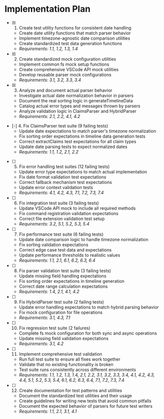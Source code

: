 # Implementation Plan

- [x] 1. Create test utility functions for consistent date handling
  - Create date utility functions that match parser behavior
  - Implement timezone-agnostic date comparison utilities
  - Create standardized test data generation functions
  - _Requirements: 1.1, 1.2, 1.3, 1.4_

- [x] 2. Create standardized mock configuration utilities
  - Implement common fs mock setup functions
  - Create comprehensive VSCode API mock utilities
  - Develop reusable parser mock configurations
  - _Requirements: 3.1, 3.2, 3.3, 3.4_

- [x] 3. Analyze and document actual parser behavior
  - Investigate actual date normalization behavior in parsers
  - Document the real sorting logic in generateTimelineData
  - Catalog actual error types and messages thrown by parsers
  - Analyze validation logic in ClaimsParser and HybridParser
  - _Requirements: 2.1, 2.2, 4.1, 4.2_

- [-] 4. Fix ClaimsParser test suite (9 failing tests)
  - Update date expectations to match parser's timezone normalization
  - Fix sorting order expectations in timeline data generation tests
  - Correct extractClaims test expectations for all claim types
  - Update date parsing tests to expect normalized dates
  - _Requirements: 1.1, 1.2, 2.1, 2.2_

- [ ] 5. Fix error handling test suites (12 failing tests)
  - Update error type expectations to match actual implementation
  - Fix date format validation test expectations
  - Correct fallback mechanism test expectations
  - Update error context validation tests
  - _Requirements: 4.1, 4.2, 4.3, 7.1, 7.2, 7.3, 7.4_

- [ ] 6. Fix integration test suite (3 failing tests)
  - Update VSCode API mock to include all required methods
  - Fix command registration validation expectations
  - Correct file extension validation test setup
  - _Requirements: 3.2, 5.1, 5.2, 5.3, 5.4_

- [ ] 7. Fix performance test suite (6 failing tests)
  - Update date comparison logic to handle timezone normalization
  - Fix sorting validation expectations
  - Correct edge case test data and expectations
  - Update performance thresholds to realistic values
  - _Requirements: 1.1, 2.1, 6.1, 6.2, 6.3, 6.4_

- [ ] 8. Fix parser validation test suite (3 failing tests)
  - Update missing field handling expectations
  - Fix sorting order expectations in timeline generation
  - Correct date range calculation expectations
  - _Requirements: 1.4, 2.1, 4.1, 4.2_

- [ ] 9. Fix HybridParser test suite (2 failing tests)
  - Update error handling expectations to match hybrid parsing behavior
  - Fix mock configuration for file operations
  - _Requirements: 3.1, 4.3, 7.1_

- [ ] 10. Fix regression test suite (2 failures)
  - Complete fs mock configuration for both sync and async operations
  - Update missing field validation expectations
  - _Requirements: 3.1, 4.2_

- [ ] 11. Implement comprehensive test validation
  - Run full test suite to ensure all fixes work together
  - Validate that no existing functionality is broken
  - Test suite runs consistently across different environments
  - _Requirements: 1.1, 1.2, 1.3, 1.4, 2.1, 2.2, 3.1, 3.2, 3.3, 3.4, 4.1, 4.2, 4.3, 4.4, 5.1, 5.2, 5.3, 5.4, 6.1, 6.2, 6.3, 6.4, 7.1, 7.2, 7.3, 7.4_

- [ ] 12. Create documentation for test patterns and utilities
  - Document the standardized test utilities and their usage
  - Create guidelines for writing new tests that avoid common pitfalls
  - Document the expected behavior of parsers for future test writers
  - _Requirements: 1.1, 2.1, 3.1, 4.1_